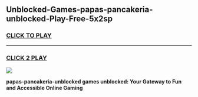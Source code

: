 
## Unblocked-Games-papas-pancakeria-unblocked-Play-Free-5x2sp
<h3>
<a href="https://premium76.site?title=papas-pancakeria-unblocked&ref=23A">CLICK TO PLAY</a></h3>
<hr>

<h3>
<a href="https://premium76.site?title=papas-pancakeria-unblocked&ref=23A">CLICK 2 PLAY</a>
  
</h3>

<a href="https://premium76.site?title=papas-pancakeria-unblocked&ref=23A"><img src="https://clearcache.store/games.png"></a>


**papas-pancakeria-unblocked games unblocked: Your Gateway to Fun and Accessible Online Gaming**
